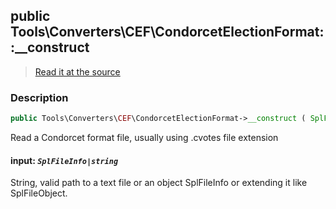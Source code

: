 ## public Tools\Converters\CEF\CondorcetElectionFormat::__construct

> [Read it at the source](https://github.com/julien-boudry/Condorcet/blob/master/src/Tools/Converters/CEF/CondorcetElectionFormat.php#L126)

### Description    

```php
public Tools\Converters\CEF\CondorcetElectionFormat->__construct ( SplFileInfo|string $input )
```

Read a Condorcet format file, usually using .cvotes file extension
    

#### **input:** *`SplFileInfo|string`*   
String, valid path to a text file or an object SplFileInfo or extending it like SplFileObject.    
